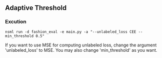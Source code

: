 ## Adaptive Threshold

### Excution

```
nsml run -d fashion_eval -e main.py -a "--unlabeled_loss CEE --min_threshold 0.5"
```

If you want to use MSE for computing unlabeled loss, change the argument 'unlabeled_loss' to MSE. You may also change 'min_threshold' as you want.
